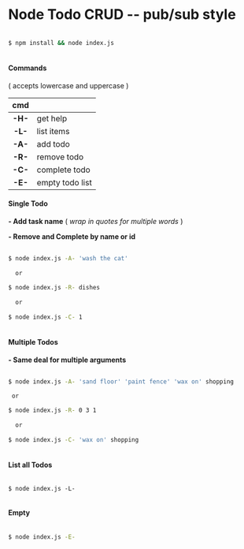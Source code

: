Node Todo CRUD -- pub/sub style
===============================

```bash
  
$ npm install && node index.js
  
```

#### Commands
( accepts lowercase and uppercase )
>
|   cmd   |                    |
|:-------:|--------------------|
| __-H-__ |   get help         |
| __-L-__ |   list items       |
| __-A-__ |   add todo         |
| __-R-__ |   remove todo      |
| __-C-__ |   complete todo    |
| __-E-__ |   empty todo list  | 

#### Single Todo

__- Add task name__ ( *wrap in quotes for multiple words* )
  
__- Remove and Complete by name or id__
 
```bash
    
$ node index.js -A- 'wash the cat' 
  
  or
    
$ node index.js -R- dishes 
  
  or
    
$ node index.js -C- 1
  
```

#### Multiple Todos
__- Same deal for multiple arguments__
 
```bash
  
$ node index.js -A- 'sand floor' 'paint fence' 'wax on' shopping
  
 or

$ node index.js -R- 0 3 1 
  
  or
    
$ node index.js -C- 'wax on' shopping 
  
```

#### List all Todos

```
  
$ node index.js -L-
  
```

#### Empty

```bash
  
$ node index.js -E- 
  
```
    
